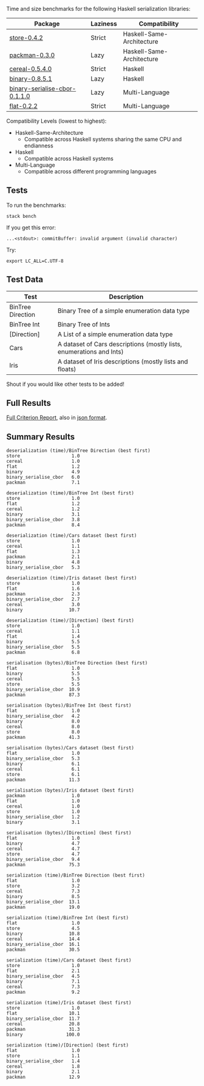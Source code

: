 Time and size benchmarks for the following Haskell serialization libraries:


| Package                                                                              | Laziness                      | Compatibility             |
| ---                                                                                  | ---                           | ---                       |
| [store-0.4.2](https://hackage.haskell.org/package/store)                             | Strict                        | Haskell-Same-Architecture |
| [packman-0.3.0](http://hackage.haskell.org/package/packman)                          | Lazy                          | Haskell-Same-Architecture |
| [cereal-0.5.4.0](http://hackage.haskell.org/package/cereal)                          | Strict                        | Haskell                   |
| [binary-0.8.5.1](http://hackage.haskell.org/package/binary)                          | Lazy                          | Haskell                   |
| [binary-serialise-cbor-0.1.1.0](https://github.com/well-typed/binary-serialise-cbor) | Lazy                          | Multi-Language            |
| [flat-0.2.2](https://github.com/tittoassini/flat)                                    | Strict  | Multi-Language            |

Compatibility Levels (lowest to highest):
* Haskell-Same-Architecture
  - Compatible across Haskell systems sharing the same CPU and endianness
* Haskell
  - Compatible across Haskell systems
* Multi-Language
  - Compatible across different programming languages

## Tests

To run the benchmarks:

`stack bench`

If you get this error:

`...<stdout>: commitBuffer: invalid argument (invalid character)`

Try:

`export LC_ALL=C.UTF-8`

## Test Data

| Test              | Description                                                          |
| ---               | ---                                                                  |
| BinTree Direction | Binary Tree of a simple enumeration data type                        |
| BinTree Int       | Binary Tree of Ints                                                  |
| [Direction]       | A List of a simple enumeration data type                             |
| Cars              | A dataset of Cars descriptions (mostly lists, enumerations and Ints) |
| Iris              | A dataset of Iris descriptions (mostly lists and floats)             |

Shout if you would like other tests to be added!

## Full Results

[Full Criterion Report](https://rawgit.com/tittoassini/serialization-bench/master/report.html), also in [json format](https://raw.githubusercontent.com/tittoassini/serialization-bench/master/report.json).

## Summary Results

```
deserialization (time)/BinTree Direction (best first)
store                   1.0
cereal                  1.0
flat                    1.2
binary                  4.9
binary_serialise_cbor   6.0
packman                 7.1

deserialization (time)/BinTree Int (best first)
store                   1.0
flat                    1.2
cereal                  1.2
binary                  3.1
binary_serialise_cbor   3.8
packman                 8.4

deserialization (time)/Cars dataset (best first)
store                   1.0
cereal                  1.1
flat                    1.3
packman                 2.1
binary                  4.8
binary_serialise_cbor   5.3

deserialization (time)/Iris dataset (best first)
store                   1.0
flat                    1.6
packman                 2.3
binary_serialise_cbor   2.7
cereal                  3.0
binary                 10.7

deserialization (time)/[Direction] (best first)
store                   1.0
cereal                  1.1
flat                    1.4
binary                  5.5
binary_serialise_cbor   5.5
packman                 6.8

serialisation (bytes)/BinTree Direction (best first)
flat                    1.0
binary                  5.5
cereal                  5.5
store                   5.5
binary_serialise_cbor  10.9
packman                87.3

serialisation (bytes)/BinTree Int (best first)
flat                    1.0
binary_serialise_cbor   4.2
binary                  8.0
cereal                  8.0
store                   8.0
packman                41.3

serialisation (bytes)/Cars dataset (best first)
flat                    1.0
binary_serialise_cbor   5.3
binary                  6.1
cereal                  6.1
store                   6.1
packman                11.3

serialisation (bytes)/Iris dataset (best first)
packman                 1.0
flat                    1.0
cereal                  1.0
store                   1.0
binary_serialise_cbor   1.2
binary                  3.1

serialisation (bytes)/[Direction] (best first)
flat                    1.0
binary                  4.7
cereal                  4.7
store                   4.7
binary_serialise_cbor   9.4
packman                75.3

serialization (time)/BinTree Direction (best first)
flat                    1.0
store                   3.2
cereal                  7.3
binary                  8.5
binary_serialise_cbor  13.1
packman                19.0

serialization (time)/BinTree Int (best first)
flat                    1.0
store                   4.5
binary                 10.8
cereal                 14.4
binary_serialise_cbor  16.1
packman                30.5

serialization (time)/Cars dataset (best first)
store                   1.0
flat                    2.1
binary_serialise_cbor   4.5
binary                  7.1
cereal                  7.3
packman                 9.2

serialization (time)/Iris dataset (best first)
store                   1.0
flat                   10.1
binary_serialise_cbor  11.7
cereal                 20.8
packman                31.3
binary                100.0

serialization (time)/[Direction] (best first)
flat                    1.0
store                   1.1
binary_serialise_cbor   1.4
cereal                  1.8
binary                  2.1
packman                12.9
```
